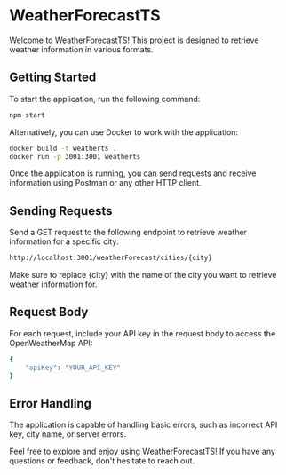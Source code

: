 # WeatherForecastTS

Welcome to WeatherForecastTS! This project is designed to retrieve weather information in various formats.

## Getting Started

To start the application, run the following command:
```bash
npm start
```
Alternatively, you can use Docker to work with the application:
```bash
docker build -t weatherts .
docker run -p 3001:3001 weatherts
```
Once the application is running, you can send requests and receive information using Postman or any other HTTP client.


## Sending Requests

Send a GET request to the following endpoint to retrieve weather information for a specific city:
```bash
http://localhost:3001/weatherForecast/cities/{city}
```
Make sure to replace {city} with the name of the city you want to retrieve weather information for.


## Request Body

For each request, include your API key in the request body to access the OpenWeatherMap API:
```bash
{
    "apiKey": "YOUR_API_KEY"
}
```


## Error Handling

The application is capable of handling basic errors, such as incorrect API key, city name, or server errors.

Feel free to explore and enjoy using WeatherForecastTS! If you have any questions or feedback, don't hesitate to reach out.
